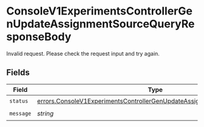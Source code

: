 # ConsoleV1ExperimentsControllerGenUpdateAssignmentSourceQueryResponseBody

Invalid request. Please check the request input and try again.


## Fields

| Field                                                                                                                                                                  | Type                                                                                                                                                                   | Required                                                                                                                                                               | Description                                                                                                                                                            |
| ---------------------------------------------------------------------------------------------------------------------------------------------------------------------- | ---------------------------------------------------------------------------------------------------------------------------------------------------------------------- | ---------------------------------------------------------------------------------------------------------------------------------------------------------------------- | ---------------------------------------------------------------------------------------------------------------------------------------------------------------------- |
| `status`                                                                                                                                                               | [errors.ConsoleV1ExperimentsControllerGenUpdateAssignmentSourceQueryStatus](../../models/errors/consolev1experimentscontrollergenupdateassignmentsourcequerystatus.md) | :heavy_check_mark:                                                                                                                                                     | N/A                                                                                                                                                                    |
| `message`                                                                                                                                                              | *string*                                                                                                                                                               | :heavy_check_mark:                                                                                                                                                     | N/A                                                                                                                                                                    |
